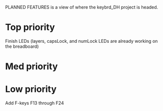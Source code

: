 PLANNED FEATURES is a view of where the keybrd_DH project is headed.

Top priority
============
Finish LEDs (layers, capsLock, and numLock LEDs are already working on the breadboard)

Med priority
=============

Low priority
============
Add F-keys F13 through F24
